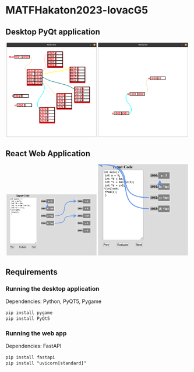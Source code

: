 # MATFHakaton2023-lovacG5

## Desktop PyQt application

<p float="left" align="middle">
  <img src="c_examples/matrix.png" width="49%" />
  <img src="c_examples/pointers.png" width="49%" />
</p>

## React Web Application
<p float="left" align="middle">
  <img src="c_examples/web_app_01.png" width="49%" />
  <img src="c_examples/web_app_02.png" width="49%" />
</p>

## Requirements

### Running the **desktop** application
Dependencies: Python, PyQT5, Pygame
```
pip install pygame
pip install PyQt5
```

### Running the **web** app
Dependencies: FastAPI
```
pip install fastapi
pip install "uvicorn[standard]"
```

